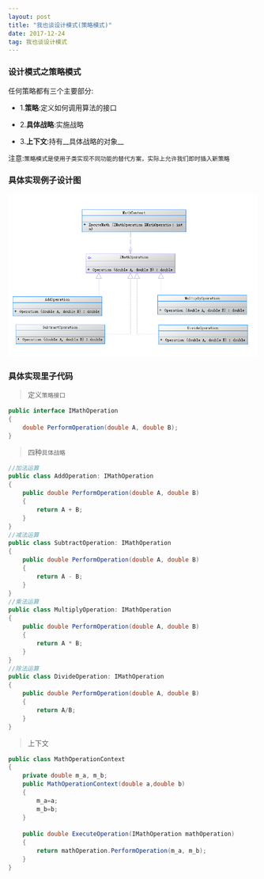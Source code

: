```yaml
---
layout: post
title: "我也谈设计模式(策略模式)"
date: 2017-12-24   
tag: 我也谈设计模式
---
```


### 设计模式之策略模式

任何策略都有三个主要部分:

* 1.__策略__:定义如何调用算法的接口

* 2.__具体战略__:实施战略

* 3.__上下文__:持有__具体战略的对象__

注意:`策略模式是使用子类实现不同功能的替代方案，实际上允许我们即时插入新策略`

### 具体实现例子设计图

![策略模式设计图](/images/designPattern/categoryPattern/categoryPattern.png)

### 具体实现里子代码

> 定义`策略接口`

```csharp
public interface IMathOperation
{
    double PerformOperation(double A, double B);
} 
```

> 四种`具体战略`

```csharp
//加法运算
public class AddOperation: IMathOperation
{
    public double PerformOperation(double A, double B)
    {
        return A + B;
    }
}
//减法运算
public class SubtractOperation: IMathOperation
{
    public double PerformOperation(double A, double B)
    {
        return A - B;
    }
}
//乘法运算
public class MultiplyOperation: IMathOperation
{
    public double PerformOperation(double A, double B)
    {
        return A * B;
    }
}
//除法运算
public class DivideOperation: IMathOperation
{
    public double PerformOperation(double A, double B)
    {
        return A/B;
    }
} 
```

> 上下文

```csharp
public class MathOperationContext
{
	private double m_a, m_b;
    public MathOperationContext(double a,double b)
    {
    	m_a=a;
    	m_b=b;
    }
 
    public double ExecuteOperation(IMathOperation mathOperation)
    {
        return mathOperation.PerformOperation(m_a, m_b);
    } 
} 
```